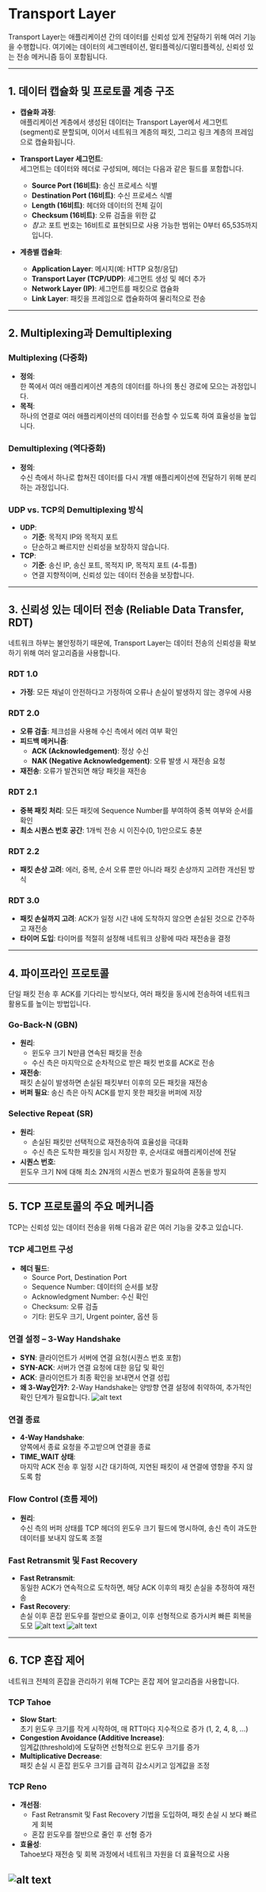 # Transport Layer 

Transport Layer는 애플리케이션 간의 데이터를 신뢰성 있게 전달하기 위해 여러 기능을 수행합니다. 여기에는 데이터의 세그멘테이션, 멀티플렉싱/디멀티플렉싱, 신뢰성 있는 전송 메커니즘 등이 포함됩니다.

---

## 1. 데이터 캡슐화 및 프로토콜 계층 구조

- **캡슐화 과정**:  
  애플리케이션 계층에서 생성된 데이터는 Transport Layer에서 세그먼트(segment)로 분할되며, 이어서 네트워크 계층의 패킷, 그리고 링크 계층의 프레임으로 캡슐화됩니다.

- **Transport Layer 세그먼트**:  
  세그먼트는 데이터와 헤더로 구성되며, 헤더는 다음과 같은 필드를 포함합니다.
  - **Source Port (16비트)**: 송신 프로세스 식별  
  - **Destination Port (16비트)**: 수신 프로세스 식별  
  - **Length (16비트)**: 헤더와 데이터의 전체 길이  
  - **Checksum (16비트)**: 오류 검출을 위한 값  
  - *참고*: 포트 번호는 16비트로 표현되므로 사용 가능한 범위는 0부터 65,535까지입니다.

- **계층별 캡슐화**:
  - **Application Layer**: 메시지(예: HTTP 요청/응답)
  - **Transport Layer (TCP/UDP)**: 세그먼트 생성 및 헤더 추가
  - **Network Layer (IP)**: 세그먼트를 패킷으로 캡슐화
  - **Link Layer**: 패킷을 프레임으로 캡슐화하여 물리적으로 전송

---

## 2. Multiplexing과 Demultiplexing

### Multiplexing (다중화)
- **정의**:  
  한 쪽에서 여러 애플리케이션 계층의 데이터를 하나의 통신 경로에 모으는 과정입니다.
- **목적**:  
  하나의 연결로 여러 애플리케이션의 데이터를 전송할 수 있도록 하여 효율성을 높입니다.

### Demultiplexing (역다중화)
- **정의**:  
  수신 측에서 하나로 합쳐진 데이터를 다시 개별 애플리케이션에 전달하기 위해 분리하는 과정입니다.

### UDP vs. TCP의 Demultiplexing 방식
- **UDP**:  
  - **기준**: 목적지 IP와 목적지 포트  
  - 단순하고 빠르지만 신뢰성을 보장하지 않습니다.
- **TCP**:  
  - **기준**: 송신 IP, 송신 포트, 목적지 IP, 목적지 포트 (4-튜플)  
  - 연결 지향적이며, 신뢰성 있는 데이터 전송을 보장합니다.

---

## 3. 신뢰성 있는 데이터 전송 (Reliable Data Transfer, RDT)

네트워크 하부는 불안정하기 때문에, Transport Layer는 데이터 전송의 신뢰성을 확보하기 위해 여러 알고리즘을 사용합니다.

### RDT 1.0
- **가정**: 모든 채널이 안전하다고 가정하여 오류나 손실이 발생하지 않는 경우에 사용

### RDT 2.0
- **오류 검출**: 체크섬을 사용해 수신 측에서 에러 여부 확인  
- **피드백 메커니즘**:  
  - **ACK (Acknowledgement)**: 정상 수신  
  - **NAK (Negative Acknowledgement)**: 오류 발생 시 재전송 요청  
- **재전송**: 오류가 발견되면 해당 패킷을 재전송

### RDT 2.1
- **중복 패킷 처리**: 모든 패킷에 Sequence Number를 부여하여 중복 여부와 순서를 확인  
- **최소 시퀀스 번호 공간**: 1개씩 전송 시 이진수(0, 1)만으로도 충분

### RDT 2.2
- **패킷 손상 고려**: 에러, 중복, 순서 오류 뿐만 아니라 패킷 손상까지 고려한 개선된 방식

### RDT 3.0
- **패킷 손실까지 고려**: ACK가 일정 시간 내에 도착하지 않으면 손실된 것으로 간주하고 재전송  
- **타이머 도입**: 타이머를 적절히 설정해 네트워크 상황에 따라 재전송을 결정

---

## 4. 파이프라인 프로토콜

단일 패킷 전송 후 ACK를 기다리는 방식보다, 여러 패킷을 동시에 전송하여 네트워크 활용도를 높이는 방법입니다.

### Go-Back-N (GBN)
- **원리**:  
  - 윈도우 크기 N만큼 연속된 패킷을 전송  
  - 수신 측은 마지막으로 순차적으로 받은 패킷 번호를 ACK로 전송
- **재전송**:  
  패킷 손실이 발생하면 손실된 패킷부터 이후의 모든 패킷을 재전송
- **버퍼 필요**: 송신 측은 아직 ACK를 받지 못한 패킷을 버퍼에 저장

### Selective Repeat (SR)
- **원리**:  
  - 손실된 패킷만 선택적으로 재전송하여 효율성을 극대화  
  - 수신 측은 도착한 패킷을 임시 저장한 후, 순서대로 애플리케이션에 전달
- **시퀀스 번호**:  
  윈도우 크기 N에 대해 최소 2N개의 시퀀스 번호가 필요하여 혼동을 방지

---

## 5. TCP 프로토콜의 주요 메커니즘

TCP는 신뢰성 있는 데이터 전송을 위해 다음과 같은 여러 기능을 갖추고 있습니다.

### TCP 세그먼트 구성
- **헤더 필드**:  
  - Source Port, Destination Port  
  - Sequence Number: 데이터의 순서를 보장  
  - Acknowledgment Number: 수신 확인  
  - Checksum: 오류 검출  
  - 기타: 윈도우 크기, Urgent pointer, 옵션 등

### 연결 설정 – 3-Way Handshake
- **SYN**: 클라이언트가 서버에 연결 요청(시퀀스 번호 포함)
- **SYN-ACK**: 서버가 연결 요청에 대한 응답 및 확인
- **ACK**: 클라이언트가 최종 확인을 보내면서 연결 성립
- **왜 3-Way인가?**: 2-Way Handshake는 양방향 연결 설정에 취약하여, 추가적인 확인 단계가 필요합니다.
![alt text](image-4.png)

### 연결 종료
- **4-Way Handshake**:  
  양쪽에서 종료 요청을 주고받으며 연결을 종료  
- **TIME_WAIT 상태**:  
  마지막 ACK 전송 후 일정 시간 대기하여, 지연된 패킷이 새 연결에 영향을 주지 않도록 함

### Flow Control (흐름 제어)
- **원리**:  
  수신 측의 버퍼 상태를 TCP 헤더의 윈도우 크기 필드에 명시하여, 송신 측이 과도한 데이터를 보내지 않도록 조절

### Fast Retransmit 및 Fast Recovery
- **Fast Retransmit**:  
  동일한 ACK가 연속적으로 도착하면, 해당 ACK 이후의 패킷 손실을 추정하여 재전송
- **Fast Recovery**:  
  손실 이후 혼잡 윈도우를 절반으로 줄이고, 이후 선형적으로 증가시켜 빠른 회복을 도모
![alt text](image-1.png)
![alt text](image-2.png)
---

## 6. TCP 혼잡 제어

네트워크 전체의 혼잡을 관리하기 위해 TCP는 혼잡 제어 알고리즘을 사용합니다.

### TCP Tahoe
- **Slow Start**:  
  초기 윈도우 크기를 작게 시작하여, 매 RTT마다 지수적으로 증가 (1, 2, 4, 8, …)
- **Congestion Avoidance (Additive Increase)**:  
  임계값(threshold)에 도달하면 선형적으로 윈도우 크기를 증가
- **Multiplicative Decrease**:  
  패킷 손실 시 혼잡 윈도우 크기를 급격히 감소시키고 임계값을 조정

### TCP Reno
- **개선점**:  
  - Fast Retransmit 및 Fast Recovery 기법을 도입하여, 패킷 손실 시 보다 빠르게 회복  
  - 혼잡 윈도우를 절반으로 줄인 후 선형 증가
- **효율성**:  
  Tahoe보다 재전송 및 회복 과정에서 네트워크 자원을 더 효율적으로 사용

![alt text](image-3.png)
---


